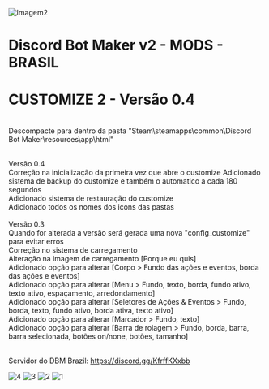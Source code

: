 ![Imagem2](https://user-images.githubusercontent.com/43226244/131952818-12cb8eb1-0337-40e0-a1c8-0cdb3ee3cebb.png)
# Discord Bot Maker v2 - MODS - BRASIL

# CUSTOMIZE 2 - Versão 0.4
<br>
Descompacte para dentro da pasta "Steam\steamapps\common\Discord Bot Maker\resources\app\html"
<br><br>

Versão 0.4<br>
Correção na inicialização da primeira vez que abre o customize
Adicionado sistema de backup do customize e também o automatico a cada 180 segundos<br>
Adicionado sistema de restauração do customize<br>
Adicionado todos os nomes dos icons das pastas<br>
<br>
Versão 0.3<br>
Quando for alterada a versão será gerada uma nova "config_customize" para evitar erros<br>
Correção no sistema de carregamento<br>
Alteração na imagem de carregamento [Porque eu quis]<br>
Adicionado opção para alterar [Corpo > Fundo das ações e eventos, borda das ações e eventos]<br>
Adicionado opção para alterar [Menu > Fundo, texto, borda, fundo ativo, texto ativo, espaçamento, arredondamento]<br>
Adicionado opção para alterar [Seletores de Ações & Eventos > Fundo, borda, texto, fundo ativo, borda ativa, texto ativo]<br>
Adicionado opção para alterar [Marcador > Fundo, texto]<br>
Adicionado opção para alterar [Barra de rolagem > Fundo, borda, barra, barra selecionada, botões on/none, botões, tamanho]<br>
<br>

Servidor do DBM Brazil: https://discord.gg/KfrffKXxbb

![4](https://user-images.githubusercontent.com/43226244/170382578-fd8b9921-f531-4115-b416-5ed118462a6c.png)
![3](https://user-images.githubusercontent.com/43226244/169957228-7253bf5d-8fa5-45ec-be31-edd6882ec522.png)
![2](https://user-images.githubusercontent.com/43226244/169957230-7b937c9b-f3ee-4332-b188-ad74ac09afe5.png)
![1](https://user-images.githubusercontent.com/43226244/170382702-50f9693d-f4e0-4e47-976f-f9066a3944ba.png)
